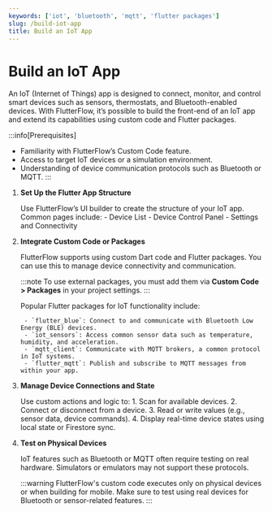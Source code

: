 ```yaml
---
keywords: ['iot', 'bluetooth', 'mqtt', 'flutter packages']
slug: /build-iot-app
title: Build an IoT App
---
```


# Build an IoT App

An IoT (Internet of Things) app is designed to connect, monitor, and control smart devices such as sensors, thermostats, and Bluetooth-enabled devices. With FlutterFlow, it’s possible to build the front-end of an IoT app and extend its capabilities using custom code and Flutter packages.

:::info[Prerequisites]
- Familiarity with FlutterFlow’s Custom Code feature.
- Access to target IoT devices or a simulation environment.
- Understanding of device communication protocols such as Bluetooth or MQTT.
:::

1. **Set Up the Flutter App Structure**

    Use FlutterFlow’s UI builder to create the structure of your IoT app. Common pages include:
        - Device List
        - Device Control Panel
        - Settings and Connectivity

2. **Integrate Custom Code or Packages**

    FlutterFlow supports using custom Dart code and Flutter packages. You can use this to manage device connectivity and communication.

    :::note
    To use external packages, you must add them via **Custom Code > Packages** in your project settings.
    :::

    Popular Flutter packages for IoT functionality include:

        - `flutter_blue`: Connect to and communicate with Bluetooth Low Energy (BLE) devices.
        - `iot_sensors`: Access common sensor data such as temperature, humidity, and acceleration.
        - `mqtt_client`: Communicate with MQTT brokers, a common protocol in IoT systems.
        - `flutter_mqtt`: Publish and subscribe to MQTT messages from within your app.

3. **Manage Device Connections and State**

    Use custom actions and logic to:
        1. Scan for available devices.
        2. Connect or disconnect from a device.
        3. Read or write values (e.g., sensor data, device commands).
        4. Display real-time device states using local state or Firestore sync.

4. **Test on Physical Devices**

    IoT features such as Bluetooth or MQTT often require testing on real hardware. Simulators or emulators may not support these protocols.

    :::warning
    FlutterFlow's custom code executes only on physical devices or when building for mobile. Make sure to test using real devices for Bluetooth or sensor-related features.
    :::

